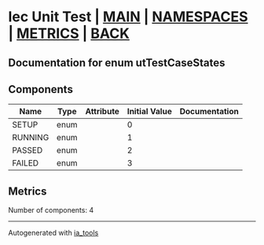 # Iec Unit Test | [MAIN] | [NAMESPACES] | [METRICS] | [BACK]  

## Documentation for enum utTestCaseStates  

## Components  

| Name | Type | Attribute | Initial Value | Documentation |
| ---- | ---- | --------- | ------------- | ------------- |
|SETUP|enum||0||  
|RUNNING|enum||1||  
|PASSED|enum||2||  
|FAILED|enum||3||  

## Metrics  

Number of components: 4  

---
Autogenerated with [ia_tools](https://github.com/tkucic/ia_tools)

[MAIN]: ../../../../index.md
[NAMESPACES]: ../../nsList.md
[METRICS]: ../../../metrics.md
[BACK]: ../nsMain.md
